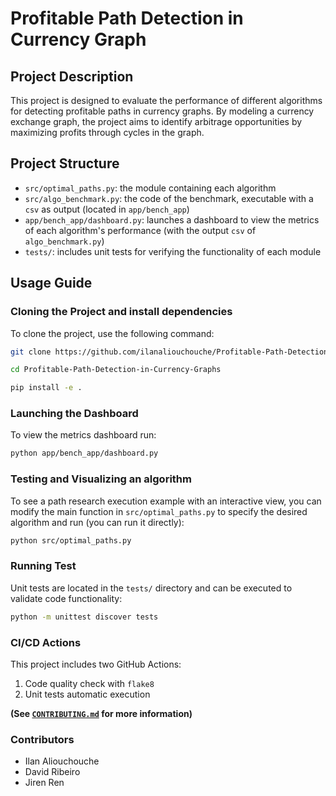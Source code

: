 # Profitable Path Detection in Currency Graph

## Project Description
This project is designed to evaluate the performance of different algorithms for detecting profitable paths in currency graphs. By modeling a currency exchange graph, the project aims to identify arbitrage opportunities by maximizing profits through cycles in the graph.

## Project Structure
- `src/optimal_paths.py`: the module containing each algorithm
- `src/algo_benchmark.py`: the code of the benchmark, executable with a `csv` as output (located in `app/bench_app`)
- `app/bench_app/dashboard.py`: launches a dashboard to view the metrics of each algorithm's performance (with the output `csv` of `algo_benchmark.py`)
- `tests/`: includes unit tests for verifying the functionality of each module

## Usage Guide

### Cloning the Project and install dependencies
To clone the project, use the following command:
```bash
git clone https://github.com/ilanaliouchouche/Profitable-Path-Detection-in-Currency-Graphs.git

cd Profitable-Path-Detection-in-Currency-Graphs

pip install -e .
```

### Launching the Dashboard
To view the metrics dashboard run:
```bash
python app/bench_app/dashboard.py
```

### Testing and Visualizing an algorithm
To see a path research execution example with an interactive view, you can modify the main function in `src/optimal_paths.py` to specify the desired algorithm and run (you can run it directly):
```bash
python src/optimal_paths.py
```

### Running Test
Unit tests are located in the `tests/` directory and can be executed to validate code functionality:
```bash
python -m unittest discover tests
```

### CI/CD Actions
This project includes two GitHub Actions:
1. Code quality check with `flake8`
2. Unit tests automatic execution

**(See [`CONTRIBUTING.md`](./CONTRIBUTING.md) for more information)**

### Contributors

- Ilan Aliouchouche
- David Ribeiro
- Jiren Ren

